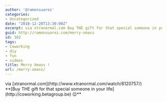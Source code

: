 ```yaml
---
author: '@ramonsuarez'
categories:
- Uncategorized
date: "2010-12-20T13:30:00Z"
excerpt: via xtranormal.com Buy THE gift for that special someone in your life ;)
guid: http://ramonsuarez.com/merry-xmass
id: 182
tags:
- Coworking
- diy
- fun
- videos
title: Merry Xmass !
url: /merry-xmass/
---
```


<div class="posterous_bookmarklet_entry"><div class="posterous_quote_citation">via [xtranormal.com](http://www.xtranormal.com/watch/8120757/)</div>**[Buy THE gift for that special someone in your life](http://coworking.betagroup.be) 😉**

</div>